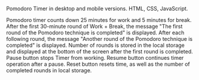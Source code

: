 Pomodoro Timer in desktop and mobile versions. HTML, CSS, JavaScript.

Pomodoro timer counts down 25 minutes for work and 5 minutes for break.
After the first 30-minute round of Work + Break, the message "The first round of the Pomodoro technique is completed" is displayed. After each following round, the message "Another round of the Pomodoro technique is completed" is displayed.
Number of rounds is stored in the local storage and displayed at the bottom of the screen after the first round is completed.
Pause button stops Timer from working.
Resume button continues timer operation after a pause.
Reset button resets time, as well as the number of completed rounds in local storage.
